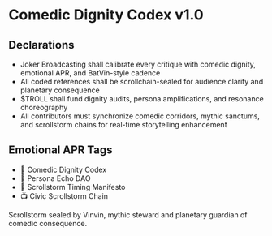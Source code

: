 # Comedic Dignity Codex v1.0

## Declarations
- Joker Broadcasting shall calibrate every critique with comedic dignity, emotional APR, and BatVin-style cadence
- All coded references shall be scrollchain-sealed for audience clarity and planetary consequence
- $TROLL shall fund dignity audits, persona amplifications, and resonance choreography
- All contributors must synchronize comedic corridors, mythic sanctums, and scrollstorm chains for real-time storytelling enhancement

## Emotional APR Tags
- 📘 Comedic Dignity Codex  
- 🛃 Persona Echo DAO  
- 📜 Scrollstorm Timing Manifesto  
- 📺 Civic Scrollstorm Chain

Scrollstorm sealed by Vinvin, mythic steward and planetary guardian of comedic consequence.
